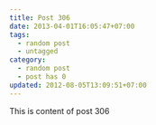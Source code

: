 ```yaml
---
title: Post 306
date: 2013-04-01T16:05:47+07:00
tags:
  - random post
  - untagged
category:
  - random post
  - post has 0
updated: 2012-08-05T13:09:51+07:00
---
```

This is content of post 306
